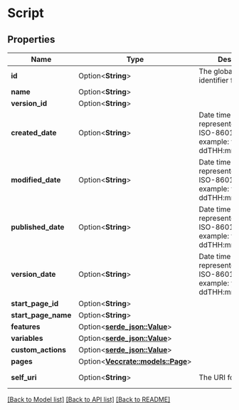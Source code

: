 # Script

## Properties

Name | Type | Description | Notes
------------ | ------------- | ------------- | -------------
**id** | Option<**String**> | The globally unique identifier for the object. | [optional][readonly]
**name** | Option<**String**> |  | [optional]
**version_id** | Option<**String**> |  | [optional]
**created_date** | Option<**String**> | Date time is represented as an ISO-8601 string. For example: yyyy-MM-ddTHH:mm:ss[.mmm]Z | [optional]
**modified_date** | Option<**String**> | Date time is represented as an ISO-8601 string. For example: yyyy-MM-ddTHH:mm:ss[.mmm]Z | [optional]
**published_date** | Option<**String**> | Date time is represented as an ISO-8601 string. For example: yyyy-MM-ddTHH:mm:ss[.mmm]Z | [optional]
**version_date** | Option<**String**> | Date time is represented as an ISO-8601 string. For example: yyyy-MM-ddTHH:mm:ss[.mmm]Z | [optional]
**start_page_id** | Option<**String**> |  | [optional]
**start_page_name** | Option<**String**> |  | [optional]
**features** | Option<[**serde_json::Value**](.md)> |  | [optional]
**variables** | Option<[**serde_json::Value**](.md)> |  | [optional]
**custom_actions** | Option<[**serde_json::Value**](.md)> |  | [optional]
**pages** | Option<[**Vec<crate::models::Page>**](Page.md)> |  | [optional]
**self_uri** | Option<**String**> | The URI for this object | [optional][readonly]

[[Back to Model list]](../README.md#documentation-for-models) [[Back to API list]](../README.md#documentation-for-api-endpoints) [[Back to README]](../README.md)


